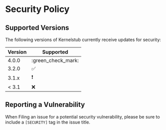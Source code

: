 # Security Policy

## Supported Versions
The following versions of Kernelstub currently receive updates for security:

| Version | Supported                |
| ------- | -------------------------|
| 4.0.0   | :green_check_mark:       |
| 3.2.0   | :white_check_mark:       |
| 3.1.x   | :heavy_exclamation_mark: |
| < 3.1   | :x:                      |



## Reporting a Vulnerability

When Filing an issue for a potential security vulnerability, please be sure 
to include a `[SECURITY]` tag in the issue title. 